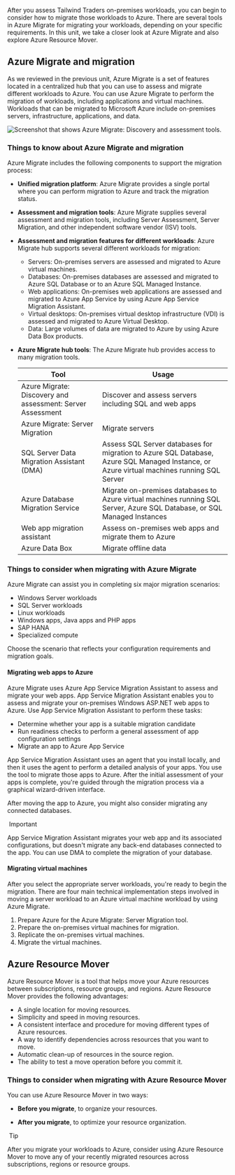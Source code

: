 
After you assess Tailwind Traders on-premises workloads, you can begin to consider how to migrate those workloads to Azure. There are several tools in Azure Migrate for migrating your workloads, depending on your specific requirements. In this unit, we take a closer look at Azure Migrate and also explore Azure Resource Mover.

## Azure Migrate and migration

As we reviewed in the previous unit, Azure Migrate is a set of features located in a centralized hub that you can use to assess and migrate different workloads to Azure. You can use Azure Migrate to perform the migration of workloads, including applications and virtual machines. Workloads that can be migrated to Microsoft Azure include on-premises servers, infrastructure, applications, and data.

![Screenshot that shows Azure Migrate: Discovery and assessment tools.](https://learn.microsoft.com/en-us/training/wwl-azure/design-migrations/media/discover-assess.png)

### Things to know about Azure Migrate and migration

Azure Migrate includes the following components to support the migration process:

- **Unified migration platform**: Azure Migrate provides a single portal where you can perform migration to Azure and track the migration status.
    
- **Assessment and migration tools**: Azure Migrate supplies several assessment and migration tools, including Server Assessment, Server Migration, and other independent software vendor (ISV) tools.
    
- **Assessment and migration features for different workloads**: Azure Migrate hub supports several different workloads for migration:
    
    - Servers: On-premises servers are assessed and migrated to Azure virtual machines.
    - Databases: On-premises databases are assessed and migrated to Azure SQL Database or to an Azure SQL Managed Instance.
    - Web applications: On-premises web applications are assessed and migrated to Azure App Service by using Azure App Service Migration Assistant.
    - Virtual desktops: On-premises virtual desktop infrastructure (VDI) is assessed and migrated to Azure Virtual Desktop.
    - Data: Large volumes of data are migrated to Azure by using Azure Data Box products.
- **Azure Migrate hub tools**: The Azure Migrate hub provides access to many migration tools.
    
    |Tool|Usage|
    |---|---|
    |Azure Migrate: Discovery and assessment: Server Assessment|Discover and assess servers including SQL and web apps|
    |Azure Migrate: Server Migration|Migrate servers|
    |SQL Server Data Migration Assistant (DMA)|Assess SQL Server databases for migration to Azure SQL Database, Azure SQL Managed Instance, or Azure virtual machines running SQL Server|
    |Azure Database Migration Service|Migrate on-premises databases to Azure virtual machines running SQL Server, Azure SQL Database, or SQL Managed Instances|
    |Web app migration assistant|Assess on-premises web apps and migrate them to Azure|
    |Azure Data Box|Migrate offline data|
    

### Things to consider when migrating with Azure Migrate

Azure Migrate can assist you in completing six major migration scenarios:

- Windows Server workloads
- SQL Server workloads
- Linux workloads
- Windows apps, Java apps and PHP apps
- SAP HANA
- Specialized compute

Choose the scenario that reflects your configuration requirements and migration goals.

#### Migrating web apps to Azure

Azure Migrate uses Azure App Service Migration Assistant to assess and migrate your web apps. App Service Migration Assistant enables you to assess and migrate your on-premises Windows ASP.NET web apps to Azure. Use App Service Migration Assistant to perform these tasks:

- Determine whether your app is a suitable migration candidate
- Run readiness checks to perform a general assessment of app configuration settings
- Migrate an app to Azure App Service

App Service Migration Assistant uses an agent that you install locally, and then it uses the agent to perform a detailed analysis of your apps. You use the tool to migrate those apps to Azure. After the initial assessment of your apps is complete, you're guided through the migration process via a graphical wizard-driven interface.

After moving the app to Azure, you might also consider migrating any connected databases.

 Important

App Service Migration Assistant migrates your web app and its associated configurations, but doesn't migrate any back-end databases connected to the app. You can use DMA to complete the migration of your database.

#### Migrating virtual machines

After you select the appropriate server workloads, you're ready to begin the migration. There are four main technical implementation steps involved in moving a server workload to an Azure virtual machine workload by using Azure Migrate.

1. Prepare Azure for the Azure Migrate: Server Migration tool.
2. Prepare the on-premises virtual machines for migration.
3. Replicate the on-premises virtual machines.
4. Migrate the virtual machines.

## Azure Resource Mover

Azure Resource Mover is a tool that helps move your Azure resources between subscriptions, resource groups, and regions. Azure Resource Mover provides the following advantages:

- A single location for moving resources.
- Simplicity and speed in moving resources.
- A consistent interface and procedure for moving different types of Azure resources.
- A way to identify dependencies across resources that you want to move.
- Automatic clean-up of resources in the source region.
- The ability to test a move operation before you commit it.

### Things to consider when migrating with Azure Resource Mover

You can use Azure Resource Mover in two ways:

- **Before you migrate**, to organize your resources.
    
- **After you migrate**, to optimize your resource organization.
    

 Tip

After you migrate your workloads to Azure, consider using Azure Resource Mover to move any of your recently migrated resources across subscriptions, regions or resource groups.
